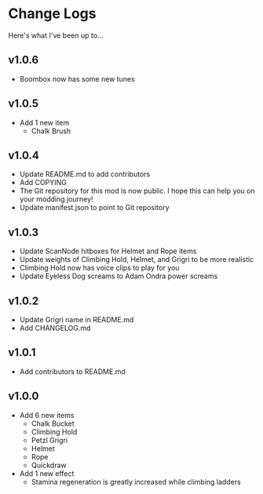 # Change Logs

Here's what I've been up to...

## v1.0.6
- Boombox now has some new tunes

## v1.0.5
- Add 1 new item
  - Chalk Brush

## v1.0.4
- Update README.md to add contributors
- Add COPYING
- The Git repository for this mod is now public. I hope this can help you on your modding journey!
- Update manifest.json to point to Git repository

## v1.0.3
- Update ScanNode hitboxes for Helmet and Rope items
- Update weights of Climbing Hold, Helmet, and Grigri to be more realistic
- Climbing Hold now has voice clips to play for you
- Update Eyeless Dog screams to Adam Ondra power screams

## v1.0.2
- Update Grigri name in README.md
- Add CHANGELOG.md

## v1.0.1
- Add contributors to README.md

## v1.0.0
- Add 6 new items
  - Chalk Bucket
  - Climbing Hold
  - Petzl Grigri
  - Helmet
  - Rope
  - Quickdraw
- Add 1 new effect
  - Stamina regeneration is greatly increased while climbing ladders